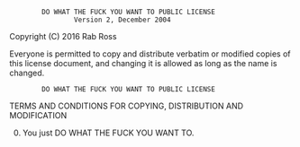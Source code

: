             DO WHAT THE FUCK YOU WANT TO PUBLIC LICENSE
                    Version 2, December 2004

 Copyright (C) 2016 Rab Ross

 Everyone is permitted to copy and distribute verbatim or modified
 copies of this license document, and changing it is allowed as long
 as the name is changed.

            DO WHAT THE FUCK YOU WANT TO PUBLIC LICENSE
   TERMS AND CONDITIONS FOR COPYING, DISTRIBUTION AND MODIFICATION

  0. You just DO WHAT THE FUCK YOU WANT TO.
